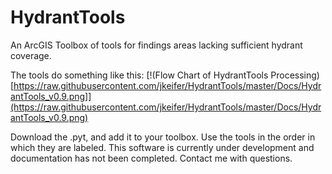 HydrantTools
============

An ArcGIS Toolbox of tools for findings areas lacking sufficient hydrant coverage.

The tools do something like this:
[!(Flow Chart of HydrantTools Processing)[https://raw.githubusercontent.com/jkeifer/HydrantTools/master/Docs/HydrantTools_v0.9.png]](https://raw.githubusercontent.com/jkeifer/HydrantTools/master/Docs/HydrantTools_v0.9.png)

Download the .pyt, and add it to your toolbox. Use the tools in the order in which they are labeled. This software is currently under development and documentation has not been completed. Contact me with questions.
